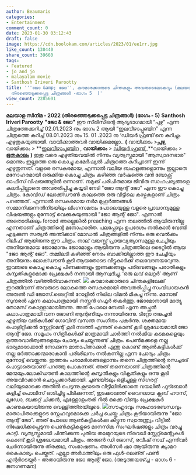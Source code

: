 ```yaml
---
author: Beaumaris
categories:
- Entertainment
comment_count: 0
date: 2023-01-30 03:12:43
draft: false
image: https://cdn.boolokam.com/articles/2023/01/ee1rr.jpg
like_count: 130440
share_count: 39660
tags:
- Featured
- jo and jo
- malayalam movie
- Santhosh Iriveri Parootty
title: '''ജോ &amp; ജോ'', കൗമാരക്കാരുടെ ചിന്തകളും അവരുടെലോകവും (മലയാള സിനിമ 2022 –
  തിരഞ്ഞെടുക്കപ്പെട്ട ചിത്രങ്ങൾ -ഭാഗം 5  )'
view_count: 2285601
---
```


**മലയാള സിനിമ - 2022** **(തിരഞ്ഞെടുക്കപ്പെട്ട ചിത്രങ്ങൾ)** **(ഭാഗം - 5)** **Santhosh Iriveri Parootty** **"ജോ & ജോ"** ഈ സീരിസിന്റെ ആദ്യഭാഗമായി “പുഴു” എന്ന ചിത്രത്തേക്കുറിച്ച് 02.01.2023 നും ഭാഗം 2 ആയി “ഇലവീഴാപ്പൂഞ്ചിറ” എന്ന ചിത്രത്തെ കുറിച്ച് 08.01.2023 നും 15. 01 .2023 നു ‘ഡിയർ ഫ്രണ്ടി’നെ കുറിച്ചും എഴുതുകയുണ്ടായി. വായിക്കാത്തവർ വായിക്കുമല്ലോ.. **(** വായിക്കാം >[**പുഴു**](https://boolokam.com/santhosh-iriveri-parootty-about-puzhu-movie/), വായിക്കാം > **[ഇലവീഴാപൂഞ്ചിറ](https://boolokam.com/ilaveezhapoonchira-review/) , **വായിക്കാം** > [ഡിയർ ഫ്രണ്ട്, ](https://boolokam.com/santhosh-iriveri-parootty-about-dear-friend-movie-2/)**വായിക്കാം > [**ഭൂതകാലം**](https://boolokam.com/santhosh-iriveri-parootty-about-dear-friend-movie-4/) **)** ഇതു വരെ എഴുതിയവയിൽ നിന്നും വ്യത്യസ്തമായി "ആസ്വാദനഭാര" മൊന്നും ഇല്ലാത്ത ഒരു കൊച്ചു കമേർഷ്യൽ ചിത്രത്തെ കുറിച്ചാണ് ഇന്ന് എഴുതുന്നത്. വളരെ രസകരമായ, എന്നാൽ വലിയ ബഹളങ്ങളൊന്നും ഇല്ലാതെ മനോഹരമായി ഒരുക്കിയ കൊച്ചു ചിത്രം കഴിഞ്ഞ വർഷത്തെ വൻ ബോക്സ് ഓഫീസ് വിഷയങ്ങളിൽ ഒന്നാണ്. നമുക്ക് പരിചിതമായ ജീവിത സാഹചര്യങ്ങളെ കലർപ്പില്ലാതെ അവതരിപ്പിച്ചു കയ്യടി നേടി "ജോ ആന്റ് ജോ" എന്ന ഈ കൊച്ചു ചിത്രം. കോവിഡ് ലോക്ക്ഡൗൺ കാലത്തെ ഒരു വീട്ടിലെ കാഴ്ചകളാണ് ചിത്രം പറഞ്ഞത്. എന്നാൽ രസകരമായ നർമ മുഹൂർത്തങ്ങൾ സമ്മാനിക്കുന്നതിനിടയിലും ലിംഗസമത്വം പോലെയുള്ള വളരെ പ്രാധാന്യമുള്ള വിഷയങ്ങളും മുന്നോട്ട് വെക്കുകയുണ്ടായി "ജോ ആന്റ് ജോ". എന്നാൽ അതൊരിക്കലും forced അല്ലെങ്കിൽ preaching എന്ന തലത്തിൽ ആയിരുന്നില്ല എന്നതാണ് ചിത്രത്തിന്റെ മനോഹാരിത. പലപ്പോഴും ഉപദേശം നൽകാൻ വേണ്ടി എടുക്കുന്ന സത്യൻ അന്തിക്കാട് മോഡൽ ചിത്രങ്ങളിൽ നിന്നും ഒരു വെൽക്കം റിലീഫ് ആയിരുന്നു ഈ ചിത്രം. നാല് വയസ്സ് പ്രായവ്യത്യാസമുള്ള ചേച്ചിയും അനിയനുമായ ജോമോനും ജോമോളും ആയിരുന്നു ചിത്രത്തിലെ ടൈറ്റിൽ ആയ "ജോ ആന്റ് ജോ". തമ്മിലടി കഴിഞ്ഞ് നേരം ബാക്കിയില്ലാത്ത ഈ ചേച്ചിയും അനിയനും ലോക്ഡൗൺ കൂടി ആയതോടെ വീട്ടുകാർക്ക് തലവേദനയാവുന്നു. ഇവരുടെ കൊച്ചു കൊച്ചു പിണക്കങ്ങളും ഇണക്കങ്ങളും പരിഭവങ്ങളും പരാതികളും കുസൃതികളുമൊക്ക പ്രേക്ഷകർ നന്നായി ആസ്വദിച്ചു. ‘ഒരു ലവ് ലെറ്റർ’ ആണ് ചിത്രത്തിൽ വഴിത്തിരിവാകുന്നത്. ![](https://cdn.boolokam.com/articles/2023/01/ee1rr.jpg) കൗമാരക്കാരുടെ ചിന്തകളിലേക്ക് ഇറങ്ങിവന്ന് അവരുടെ ലോകത്തെ രസകരമായി അവതരിപ്പിച്ചു സംവിധായകൻ അരുൺ ഡി ജോസ്.ടൈറ്റിൽ റോളിൽ നിഖില വിമൽ മികച്ചു നിന്നു. മനോജ്‌ സുന്ദരൻ എന്ന കഥാപാത്രമായി നസ്ലൻ ഗഫൂർ തകർത്തു. ജോമോനായി മാത്യു തോമസ് കൊള്ളാമായിരുന്നു. അത് പോലെ ബേബി എന്ന അച്ഛൻ കഥാപാത്രമായി വന്ന ജോണി ആന്റണിയും നന്നായിരുന്നു. ടിറ്റോ തങ്കച്ചന്‍ എഴുതിയ വരികള്‍ക്ക് ഗോവിന്ദ് വസന്ത സംഗീതം പകർന്നു. ശക്തമായ പൊളിറ്റിക്കൽ സ്റ്റേറ്റ്മെന്റ് കൂടി നടത്തി എന്നത് കൊണ്ട് കൂടി ശ്രദ്ധേയമായി ജോ ആന്റ് ജോ. സമൂഹം സ്‌ത്രീകൾക്ക്‌ മാത്രമായി ചാർത്തി നൽകിയ കടമകളെയും ഉത്തരവാദിത്വങ്ങളെയും ചോദ്യം ചെയ്യുന്നുണ്ട്‌ ചിത്രം. പെൺമക്കളെ നല്ല ഭാര്യമാരാക്കാൻ നോക്കുന്ന മാതാപിതാക്കൾ എന്തു കൊണ്ട് ആൺകുട്ടികൾക്ക് നല്ല ഭർത്താക്കന്മാരാകാൻ പരിശീലനം നൽകുന്നില്ല എന്ന ചോദ്യം ചിത്രം മുന്നോട്ട് വെയ്ക്കുന്നു. ഇത്തരം പരാമർശങ്ങളൊന്നും തന്നെ ചിത്രത്തിന്റെ രസച്ചരട് പൊട്ടാതെയാണ് പറഞ്ഞു പോകുന്നത്. അത് തന്നെയാണ് ചിത്രത്തിന്റെ മേന്മയും.ലോക്ഡൗൺ കാലത്തിന്റെ കുസൃതികളും വികൃതികളും ഒന്നു കൂടി അയവിറക്കാൻ ചെറുപ്പക്കാർക്കായി. ചൂണ്ടയിടലും ഒളിച്ചുള്ള സിഗരറ്റ് വലിയുമൊക്കെ അതിൽ പെടുന്നു.കൂടാതെ വീട്ടിലിരിക്കാതെ വയലിൽ ഫുട്ബോൾ കളിച്ച് പൊലീസ് ഓടിച്ചിട്ടു പിടിക്കുന്നത്, ഇടക്കാലത്ത് വൈറലായ ക്ലബ് ഹൗസ്, ലൂഡോ, ബക്കറ്റ് ചിക്കൻ, എള്ളോളംതരി റീൽ ഒക്കെ വീണ്ടും പ്രേക്ഷകർ കാണുകയായിരുന്നു വെള്ളിത്തിരയിലൂടെ. ![](https://cdn.boolokam.com/articles/2023/01/Screenshot_191.jpg)സൗഹൃദവും സഹോദരബന്ധവും മാതാപിതാക്കളുടെ സ്നേഹവുമൊക്കെ ചർച്ച ചെയ്ത ചിത്രം കൂടിയായിരുന്നു "ജോ ആന്റ് ജോ". അത് പോലെ ആൺകുട്ടികൾക്കു കിട്ടുന്ന സ്വാതന്ത്ര്യം വീട്ടിൽ നിഷേധിക്കപ്പെടുന്ന പെൺകുട്ടികളുടെ മാനസിക സംഘർഷങ്ങളും ചിത്രം വരച്ചു കാട്ടി. വ്യത്യസ്തമായി ചിന്തിക്കുന്ന പുതിയ തലമുറയുടെ നിരവധി സ്റ്റേറ്റ്മെന്റുകൾ കൊണ്ട് കൂടി ശ്രദ്ധേയമായി ചിത്രം. അരുണ്‍ ഡി ജോസ്, രവീഷ് നാഥ് എന്നിവര്‍ ചേര്‍ന്നായിരുന്നു തിരക്കഥ, സംഭാഷണം. അള്‍സര്‍ ഷാ ആയിരുന്നു ക്യാമറ കൈകാര്യം ചെയ്തത്. എല്ലാ അർഥത്തിലും ഒരു ഫുൾ-ലെങ്ത് ഫൺ എന്റർടെയ്നർ - അതായിരുന്നു ജോ ആന്റ് ജോ. (അടുത്തയാഴ്ച്ച - ഭാഗം 6 - ജനഗണമന)